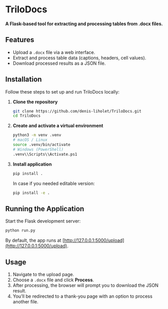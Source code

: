 # TriloDocs

**A Flask-based tool for extracting and processing tables from .docx files.**

## Features

- Upload a `.docx` file via a web interface.
- Extract and process table data (captions, headers, cell values).
- Download processed results as a JSON file.

## Installation

Follow these steps to set up and run TriloDocs locally:

1. **Clone the repository**  
   ```bash
   git clone https://github.com/denis-liholet/TriloDocs.git
   cd TriloDocs
   ```

2. **Create and activate a virtual environment**  
   ```bash
   python3 -m venv .venv
   # macOS / Linux
   source .venv/bin/activate
   # Windows (PowerShell)
   .venv\\Scripts\\Activate.ps1
   ```

3. **Install application**  
   ```bash
   pip install .
   ```
   In case if you needed editable version:
   ```bash
   pip install -e .
   ```


## Running the Application

Start the Flask development server:

```bash
python run.py
```

By default, the app runs at [http://127.0.0.1:5000/upload](http://127.0.0.1:5000/upload).

## Usage

1. Navigate to the upload page.
2. Choose a `.docx` file and click **Process**.
3. After processing, the browser will prompt you to download the JSON result.
4. You’ll be redirected to a thank-you page with an option to process another file.